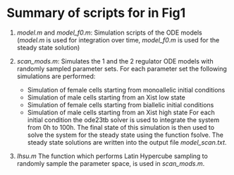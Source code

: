 # Summary of scripts for in Fig1

1. *model.m* and *model\_f0.m*: 
	Simulation scripts of the ODE models (*model.m* is used for integration over time, *model\_f0.m* is used for the steady state solution)

2. *scan\_mods.m*:
Simulates the 1 and the 2 regulator ODE models with randomly sampled parameter sets. For each parameter set the following simulations are performed:
	- Simulation of female cells starting from monoallelic initial conditions
	- Simulation of male cells starting from an Xist low state
	- Simulation of female cells starting from biallelic initial conditions
	- Simulation of male cells starting from an Xist high state
	For each initial condition the ode23tb solver is used to integrate the system from 0h to 100h. The final state of this simulation is then used to 
	solve the system for the steady state using the function fsolve.
	The steady state solutions are written into the output file *model\_scan.txt*.

3. *lhsu.m*
	The function which performs Latin Hypercube sampling to randomly sample the parameter space, is used in *scan\_mods.m*.


